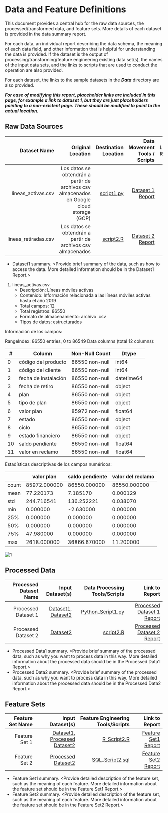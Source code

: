 # Data and Feature Definitions

This document provides a central hub for the raw data sources, the processed/transformed data, and feature sets. More details of each dataset is provided in the data summary report. 

For each data, an individual report describing the data schema, the meaning of each data field, and other information that is helpful for understanding the data is provided. If the dataset is the output of processing/transforming/feature engineering existing data set(s), the names of the input data sets, and the links to scripts that are used to conduct the operation are also provided. 

For each dataset, the links to the sample datasets in the _**Data**_ directory are also provided. 

_**For ease of modifying this report, placeholder links are included in this page, for example a link to dataset 1, but they are just placeholders pointing to a non-existent page. These should be modified to point to the actual location.**_

## Raw Data Sources

| Dataset Name | Original Location   | Destination Location  | Data Movement Tools / Scripts | Link to Report |
| ---:| ---: | ---: | ---: | -----: |
| lineas_activas.csv | Los datos se obtendrán  a partir de archivos csv almacenados en Google cloud storage (GCP) | [script1.py](link/to/python/script/file/in/Code) | [Dataset 1 Report](link/to/report1)|
| lineas_retiradas.csv | Los datos se obtendrán  a partir de archivos csv almacenados  | [script2.R](link/to/R/script/file/in/Code) | [Dataset 2 Report](link/to/report2)|

* Dataset1 summary. <Provide brief summary of the data, such as how to access the data. More detailed information should be in the Dataset1 Report.>

1.	lineas_activas.csv
    *	Descripción: Líneas móviles activas
    *	Contenido: Información relacionada a las líneas móviles activas hasta el año 2019
    *	Total campos: 12
    *	Total registros:  86550
    *	Formato de almacenamiento: archivo .csv
    *	Tipos de datos: estructurados

Información de los campos:

RangeIndex: 86550 entries, 0 to 86549
Data columns (total 12 columns):

| #      | Column |  Non-Null Count     | Dtype | 
| ----------- | ----------- | ----------- | ----------- |
|0   |código del producto   |86550 non-null  |int64 |        
|1   |código del cliente    |86550 non-null  |int64 |        
|2   |fecha de instalación  |86550 non-null  |datetime64|
|3   |fecha de retiro       |86550 non-null  |object|       
|4   |plan                  |86550 non-null  |object|    
|5   |tipo de plan          |86550 non-null  |object|     
|6   |valor plan            |85972 non-null  |float64|      
|7   |estado                |86550 non-null  |object|     
|8   |ciclo                 |86550 non-null  |object|      
|9   |estado financiero     |86550 non-null  |object|     
|10  |saldo pendiente       |86550 non-null  |float64|   
|11  |valor en reclamo      |86550 non-null  |float64|

Estadísticas descriptivas de los campos numéricos:

|        | valor plan    | saldo pendiente |  valor del reclamo |
| ----------- | ----------- | ----------- | ----------- |
|count|	85972.000000|  	86550.000000|	86550.000000|
|mean|	77.220173|	7.185170|	0.000129|
|std|	244.716541|	136.252221|	0.038070|
|min|	0.000000|	-2.630000|	0.000000|
|25%|	0.000000|	0.000000|	0.000000|
|50%|	0.000000|	0.000000|	0.000000|
|75%|	47.980000|	0.000000|	0.000000|
|max|	2618.000000|	36866.670000|	11.200000|

![1](https://user-images.githubusercontent.com/66392216/169719710-fe183a3a-a610-441e-97e0-da1ad4d87c93.JPG)

## Processed Data
| Processed Dataset Name | Input Dataset(s)   | Data Processing Tools/Scripts | Link to Report |
| ---:| ---: | ---: | ---: | 
| Processed Dataset 1 | [Dataset1](link/to/dataset1/report), [Dataset2](link/to/dataset2/report) | [Python_Script1.py](link/to/python/script/file/in/Code) | [Processed Dataset 1 Report](link/to/report1)|
| Processed Dataset 2 | [Dataset2](link/to/dataset2/report) |[script2.R](link/to/R/script/file/in/Code) | [Processed Dataset 2 Report](link/to/report2)|
* Processed Data1 summary. <Provide brief summary of the processed data, such as why you want to process data in this way. More detailed information about the processed data should be in the Processed Data1 Report.>
* Processed Data2 summary. <Provide brief summary of the processed data, such as why you want to process data in this way. More detailed information about the processed data should be in the Processed Data2 Report.> 

## Feature Sets

| Feature Set Name | Input Dataset(s)   | Feature Engineering Tools/Scripts | Link to Report |
| ---:| ---: | ---: | ---: | 
| Feature Set 1 | [Dataset1](link/to/dataset1/report), [Processed Dataset2](link/to/dataset2/report) | [R_Script2.R](link/to/R/script/file/in/Code) | [Feature Set1 Report](link/to/report1)|
| Feature Set 2 | [Processed Dataset2](link/to/dataset2/report) |[SQL_Script2.sql](link/to/sql/script/file/in/Code) | [Feature Set2 Report](link/to/report2)|

* Feature Set1 summary. <Provide detailed description of the feature set, such as the meaning of each feature. More detailed information about the feature set should be in the Feature Set1 Report.>
* Feature Set2 summary. <Provide detailed description of the feature set, such as the meaning of each feature. More detailed information about the feature set should be in the Feature Set2 Report.> 
